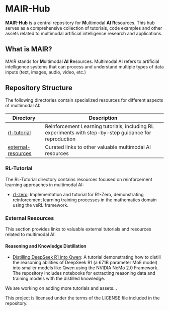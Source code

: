 # MAIR-Hub

**MAIR-Hub** is a central repository for **M**ultimodal **AI** **R**esources. This hub serves as a comprehensive collection of tutorials, code examples and other assets related to multimodal artificial intelligence research and applications.

## What is MAIR?

MAIR stands for **M**ultimodal **AI** **R**esources. Multimodal AI refers to artificial intelligence systems that can process and understand multiple types of data inputs (text, images, audio, video, etc.) 

## Repository Structure

The following directories contain specialized resources for different aspects of multimodal AI:

| Directory | Description |
|-----------|-------------|
| [rl-tutorial](./rl-tutorial/) | Reinforcement Learning tutorials, including RL experiments with step-by-step guidance for reproduction |
| [external-resources](#external-resources) | Curated links to other valuable multimodal AI resources |

### RL-Tutorial

The RL-Tutorial directory contains resources focused on reinforcement learning approaches in multimodal AI:

- [r1-zero](./rl-tutorial/r1-zero/): Implementation and tutorial for R1-Zero, demonstrating reinforcement learning training processes in the mathematics domain using the veRL framework.

### External Resources

This section provides links to valuable external tutorials and resources related to multimodal AI:

#### Reasoning and Knowledge Distillation

- [Distilling DeepSeek R1 into Qwen](https://github.com/NVIDIA/NeMo/blob/main/tutorials/llm/distill_deepseek_r1/REAMDE.rst): A tutorial demonstrating how to distill the reasoning abilities of DeepSeek R1 (a 671B parameter MoE model) into smaller models like Qwen using the NVIDIA NeMo 2.0 Framework. The repository includes notebooks for extracting reasoning data and training models with the distilled knowledge.

We are working on adding more tutorials and assets...

This project is licensed under the terms of the LICENSE file included in the repository.